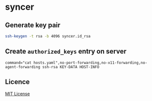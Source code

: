 # syncer

## Generate key pair

```bash
ssh-keygen -t rsa -b 4096 syncer.id_rsa
```

## Create `authorized_keys` entry on server

```
command="cat hosts.yaml",no-port-forwarding,no-x11-forwarding,no-agent-forwarding ssh-rsa KEY-DATA HOST-INFO
```

## Licence

[MIT License][licence]

[licence]: LICENSE

